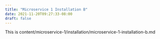 ```yaml
---
title: "Microservice 1 Installation B"
date: 2021-11-20T09:27:33-08:00
draft: false
---
```

This is content/microservice-1/installation/microservice-1-installation-b.md
